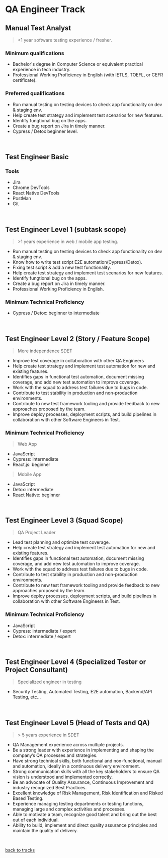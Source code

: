 # QA Engineer Track

## Manual Test Analyst
 ><1 year software testing experience / fresher.
### Minimum qualifications
- Bachelor's degree in Computer Science or equivalent practical experience in tech industry.
- Professional Working Proficiency in English (with IETLS, TOEFL, or CEFR certificate).

### Preferred qualifications
- Run manual testing on testing devices to check app functionality on dev & staging env. 
- Help create test strategy and implement test scenarios for new features.
- Identify fungtional bug on the apps.
- Create a bug report on Jira in timely manner.
- Cypress / Detox beginner level.
<p>&nbsp;</p>

## Test Engineer Basic
### Tools
- Jira
- Chrome DevTools
- React Native DevTools
- PostMan
- Git
<p>&nbsp;</p>

## Test Engineer Level 1 (subtask scope)
> \>1 years experience in web / mobile app testing.
- Run manual testing on testing devices to check app functionality on dev & staging env.
- Know how to write test script E2E automation(Cypress/Detox).
- Fixing test script & add a new test functionality.
- Help create test strategy and implement test scenarios for new features.
- Identify fungtional bug on the apps.
- Create a bug report on Jira in timely manner.
- Professional Working Proficiency in English.
### Minimum Technical Proficiency
- Cypress / Detox: beginner to intermediate
<p>&nbsp;</p>

## Test Engineer Level 2 (Story / Feature Scope)
>More independence SDET
- Improve test coverage in collaboration with other QA Engineers
- Help create test strategy and implement test automation for new and existing features.
- Identifies gaps in functional test automation, document missing coverage, and add new test automation to improve coverage.
- Work with the squad to address test failures due to bugs in code.
- Contribute to test stability in production and non-production environments.
- Contribute to new test framework tooling and provide feedback to new approaches proposed by the team.
- Improve deploy processes, deployment scripts, and build pipelines in collaboration with other Software Engineers in Test.

### Minimum Technical Proficiency
>Web App
- JavaScript
- Cypress: intermediate
- React.js: beginner

>Mobile App
- JavaScript
- Detox: intermediate
- React Native: beginner
<p>&nbsp;</p>

## Test Engineer Level 3 (Squad Scope)
> QA Project Leader  
- Lead test planning and optimize test coverage.
- Help create test strategy and implement test automation for new and existing features.
- Identifies gaps in functional test automation, document missing coverage, and add new test automation to improve coverage.
- Work with the squad to address test failures due to bugs in code.
- Contribute to test stability in production and non-production environments.
- Contribute to new test framework tooling and provide feedback to new approaches proposed by the team.
- Improve deploy processes, deployment scripts, and build pipelines in collaboration with other Software Engineers in Test.

### Minimum Technical Proficiency
- JavaScript
- Cypress: intermediate / expert
- Detox: intermediate / expert
<p>&nbsp;</p>

## Test Engineer Level 4 (Specialized Tester or Project Consultant)
> Specialized engineer in testing
- Security Testing, Automated Testing, E2E automation, Backend/API Testing, etc…

<p>&nbsp;</p>

## Test Engineer Level 5 (Head of Tests and QA)
> \> 5 years experience in SDET
- QA Management experience across multiple projects.
- Be a strong leader with experience in implementing and shaping the company’s QA processes and strategies.
- Have strong technical skills, both functional and non-functional, manual and automation, ideally in a continuous delivery environment.
- Strong communication skills with all the key stakeholders to ensure QA vision is understood and implemented correctly.
- Be an advocate of Quality Assurance, Continuous Improvement and industry recognized Best Practices.
- Excellent knowledge of Risk Management, Risk Identification and Risked Based Testing.
- Experience managing testing departments or testing functions, managing large and complex activities and processes.
- Able to motivate a team, recognize good talent and bring out the best out of each individual.
- Ability to build, implement and direct quality assurance principles and maintain the quality of delivery.

<br />

[back to tracks](/growth-framework/tracks/ic_delivery.md)
